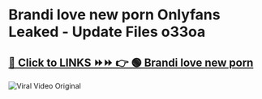 
 # Brandi love new porn Onlyfans Leaked - Update Files o33oa

## <h2><a href="https://clipsfans.com/Brandi_love_new_porn&ref=git">🔗 Click to LINKS ⏩⏩ 👉 🟢 Brandi love new porn </a></h2>

<a href="https://clipsfans.com/Brandi_love_new_porn&ref=git" rel="nofollow" data-target="animated-image.originalLink"><img src="https://i.ibb.co.com/xMMVF88/686577567.gif" alt="Viral Video Original" style="max-width: 100%; display: inline-block;" data-target="animated-image.originalImage"></a>

